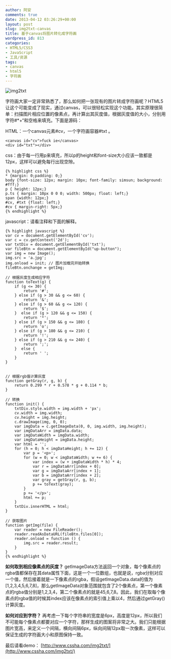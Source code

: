 ```yaml
---
author: 阿安
comments: true
date: 2013-04-12 03:26:29+00:00
layout: post
slug: img2txt-canvas
title: 基于canvas将图片转化成字符画
wordpress_id: 813
categories:
- HTML5/CSS3
- JavaScript
- 工具/资源
tags:
- canvas
- html5
- 字符画
---
```


![img2txt](/wp-content/uploads/2013/04/img2txt.jpg)
<!-- more -->
字符画大家一定非常熟悉了，那么如何把一张现有的图片转成字符画呢？HTML5让这个可能变成了现实，通过canvas，可以很轻松实现这个功能。其实原理很简单：扫描图片相应位置的像素点，再计算出其灰度值，根据灰度值的大小，分别用字符#*+“和空格来填充。下面是源码：

HTML：一个canvas元素#cv，一个字符画容器#txt 。

    
    
    <canvas id="cv">fuck ie</canvas>
    <div id="txt"></div>
    



css：由于每一行用p来填充，所以p的height和font-size大小应该一致都是12px，这样可以避免每行出现空隙。

    
    {% highlight css %}
    * {margin: 0;padding: 0;}
    body {font-size: 12px; margin: 10px; font-family: simsun; background: #fff;}
    p { height: 12px;}
    p.ts { margin: 10px 0 0 0; width: 500px; float: left;}
    span {width: 12px;}
    #cv, #txt {float: left;}
    #cv { margin-right: 5px;}
    {% endhighlight %}




javascript：请看注释和下面的解释。

    
    {% highlight javascript %}
    var cv = document.getElementById('cv');
    var c = cv.getContext('2d');
    var txtDiv = document.getElementById('txt');
    var fileBtn = document.getElementById("up-button");
    var img = new Image();
    img.src = 'a.jpg';
    img.onload = init; // 图片加载完开始转换
    fileBtn.onchange = getImg;

    // 根据灰度生成相应字符
    function toText(g) {
        if (g <= 30) {
            return '#';
        } else if (g > 30 && g <= 60) {
            return '&';
        } else if (g > 60 && g <= 120) {
            return '$';
        }  else if (g > 120 && g <= 150) {
            return '*';
        } else if (g > 150 && g <= 180) {
            return 'o';
        } else if (g > 180 && g <= 210) {
            return '!';
        } else if (g > 210 && g <= 240) {
            return ';';
        }  else {
            return ' ';
        }
    }


    // 根据rgb值计算灰度
    function getGray(r, g, b) {
        return 0.299 * r + 0.578 * g + 0.114 * b;
    }

    // 转换
    function init() {
        txtDiv.style.width = img.width + 'px';
        cv.width = img.width;
        cv.height = img.height;
        c.drawImage(img, 0, 0);
        var imgData = c.getImageData(0, 0, img.width, img.height);
        var imgDataArr = imgData.data;
        var imgDataWidth = imgData.width;
        var imgDataHeight = imgData.height;
        var html = '';
        for (h = 0; h < imgDataHeight; h += 12) {
            var p = '<p>';
            for (w = 0; w < imgDataWidth; w += 6) {
                var index = (w + imgDataWidth * h) * 4;
                var r = imgDataArr[index + 0];
                var g = imgDataArr[index + 1];
                var b = imgDataArr[index + 2];
                var gray = getGray(r, g, b);
                p += toText(gray);
            }
            p += '</p>';
            html += p;
        }
        txtDiv.innerHTML = html;
    }

    // 获取图片
    function getImg(file) {
        var reader = new FileReader();
        reader.readAsDataURL(fileBtn.files[0]);
        reader.onload = function () {
            img.src = reader.result;
        }
    }
    {% endhighlight %}




**如何取到相应像素点的灰度？**
getImageData方法返回一个对象，每个像素点的rgba值都保存在其data属性下面，这是一个一位数组，也就是说，rgba分别对应一个值，然后接着就是一下像素点的rgba，假设getImageData.data的值为[1,2,3,4,5,6,7,8]，那么getImageData对象范围就包含了2个像素点，第一个像素点的rgba值分别是1,2,3,4，第二个像素点的就是45,6,7,8。因此，我们在取每个像素点的rgba值的时候其index应该在像素点的索引值上乘以4，然后通过getGray()计算灰度。

**如何对应到字符？**
再考虑一下每个字符串的宽度是6px，高度是12px，所以我们不可能每个像素点都要对应一个字符，那样生成的图案将非常之大。我们只能根据图片宽高，来定义一个间隔，横向间隔6px，纵向间隔12px取一次像素，这样可以保证生成的字符画大小和原图保持一致。

最后请看demo：
[http://www.cssha.com/img2txt/](http://www.cssha.com/img2txt/)

